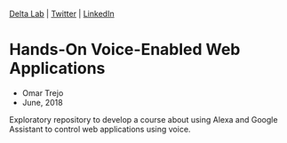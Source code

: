 
[Delta Lab](https://links.deltalab.ai/website) | [Twitter](https://links.deltalab.ai/twitter) | [LinkedIn](https://links.deltalab.ai/linkedin)

# Hands-On Voice-Enabled Web Applications

- Omar Trejo
- June, 2018

Exploratory repository to develop a course about using Alexa and Google
Assistant to control web applications using voice.
